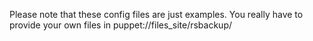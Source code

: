 Please note that these config files are just examples.
You really have to provide your own files in puppet://files_site/rsbackup/
